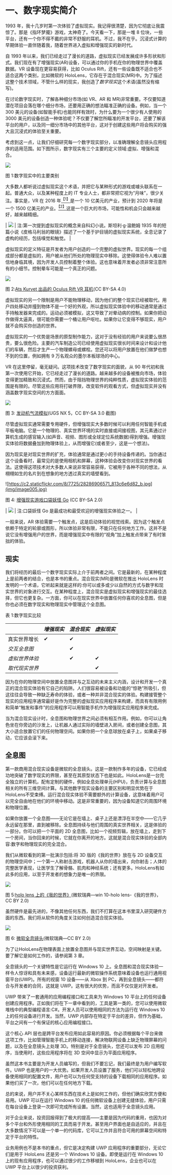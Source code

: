 # 一、数字现实简介

1993 年，我十几岁时第一次体验了虚拟现实。我记得很清楚，因为它彻底让我震惊了。那是《指环梦魇》游戏，太神奇了。今天看一下，那是一堆 8 位块，一些平台，还有一个你不得不戴的非常不舒服的耳机。不过，我不在乎。沉浸式计算的早期体验一直伴随着我，随着世界进入虚拟和增强现实的新时代。

自 1993 年以来，我们已经走过了漫长的道路，虚拟现实已经发展成许多形状和形式。我们现在有了增强现实(AR)设备，可以通过你的手机在你的物理世界中覆盖数据。VR 设备现在更容易获得，比如 Oculus Rift，还有一些设备既不适合也不适合这两个类别，比如微软的 HoloLens，它存在于混合现实(MR)中。为了描述这整个技术领域，不管什么样的现实，我创造了*数字现实*这个术语(虽然没有缩写)。

在讨论数字现实时，了解各种细分市场(如 VR、AR 和 MR)非常重要。不仅要知道潜在项目会落在哪个细分市场，还要用正确的想法瞄准正确的设备。例如，当一个 300 美元的设备(如智能手机)也能同样有效时，为什么要为一个很少有人使用的 3000 美元的设备创造一种体验呢？不仅要了解您所瞄准的开发平台，还要了解该平台的用户，以及同一细分市场中的其他平台，这对于创建这些用户将会购买的强大且沉浸式的体验至关重要。

考虑到这一点，让我们仔细研究每一个数字现实部分，以准确理解全息镜头应用程序的适用范围。如下图所示，数字现实有三个主要的定义领域:虚拟、增强和混合。

![](img/image001.png)

图 1:数字现实中的主要类别

大多数人都听说过虚拟现实这个术语，并把它与某种形式的游戏或噱头联系在一起。普通大众，以及某种程度上的 IT 专业人士，都非常把它视为“月味”，很少关注。事实是，VR 在 2016 年[<sup>【1】</sup>](HoloLens_Succinctly_0014.htm#_ftn1)是一个 10 亿美元的产业，预计到 2020 年将是一个 1500 亿美元的产业。[<sup>【2】</sup>](HoloLens_Succinctly_0014.htm#_ftn2)这是一个巨大的市场，可能性和机会只会越来越好，越来越精细。

| ![](img/note.png) | 注:第一次提到虚拟现实的概念来自科幻小说。斯坦利·g·温鲍姆 1935 年的短篇小说《皮格马利翁的眼镜》描述了一个基于护目镜的虚拟现实系统，全息记录了虚构的经历，包括嗅觉和触觉。 |

虚拟现实的定义特征是开发者为用户创造的一个完整的虚拟世界。现实的每一个组成部分都是虚拟的，用户被从他们所处的物理现实中移除。这使得体验令人难以置信地身临其境，因为开发人员控制着整个体验。这也意味着开发者必须非常注意所有的小细节。控制晕车可能是一个真正的问题。

![](img/image003.jpg)

图 2:[Ats Kurvet 出品的 Oculus Rift VR 耳机](https://commons.wikimedia.org/w/index.php?curid=35919898)(CC BY-SA 4.0)

虚拟现实的另一个限制是用户不能物理移动，因为他们的整个现实已经被取代。用户四处移动并撞到物体不是一个好的外观，所以虚拟现实体验中的移动通常是通过手持触发器来完成的。运动必须被模拟，这又导致了对晕动病的控制。如果你把动作做得太逼真，很可能你需要一个桶让用户呕吐。如果你让它变得不够现实，用户就不会购买你创造的世界。

虚拟现实的一个优势是场景的原型制作能力，这对于没有经验的用户来说要么很昂贵，要么很危险。主要的汽车制造公司已经使用虚拟现实很长时间来设计和设计他们的车辆，然后才生产一个物理螺母或螺栓。您还可以将用户放置在他们做梦也想不到的位置，例如拥有 9 万名观众的墨尔本板球场的中心。

VR 在这里停留，毫无疑问。这项技术改变了数字现实的面貌，从 90 年代初和我第一次使用它开始，它已经走过了漫长的道路。越来越多的设备被推向市场，体验变得更加精致和沉浸式。然而，由于阻挡物理世界的纯粹性质，虚拟现实体验的范围是有限的。尽管这些应用将打破界限，改变软件的观看方式，但虚拟现实并没有涵盖数字现实空间的方方面面。

![](img/image004.jpg)

图 3: [发动机气流模拟](https://en.wikipedia.org/w/index.php?curid=12057576)(UGS NX 5，CC BY-SA 3.0 截图)

尽管虚拟现实通常需要专用硬件，但增强现实大多数时候可以利用任何智能手机或平板电脑。它是一个物理的、真实世界环境的实时直接或间接视图，其元素通过计算机生成的感官输入(如声音、视频、图形或全球定位系统数据)得到增强。增强现实体验将数据叠加到物理体验上，从而增强它(或者至少，这是一个想法)。

因为现实是对现实世界的扩充，体验通常是通过更小的手持设备传递的。当你通过这个设备看时，最常见的是使用相机和屏幕，这种体验会改变你对现实世界的看法。这使得这项技术对大多数人来说非常容易获得，它被用于各种不同的想法，从栩栩如生的名片到在想象的地方透过真实的墙壁看到。

![https://c2.staticflickr.com/8/7725/28286906571_813c6e6d82_b.jpg](img/image005.jpg)

图 4: [增强现实游戏口袋妖怪 Go](https://www.flickr.com/photos/iphonedigital/28286906571) (CC BY-SA 2.0)

| ![](img/note.png) | 注:口袋妖怪 Go 是最成功和最受欢迎的增强现实体验之一。 |

一般来说，AR 体验需要一个触发点，这是启动体验的视觉线索。因为这个触发点依赖于特定的轮廓或图形，所以体验非常有限，不能只在任何地方工作。这并不是说它没有增强用户的世界，而是增强现实中有限的“视角”加上触发点带来了有时笨拙的体验。

## 现实

我们将经历的最后一个数字现实实际上介于前两者之间。它是最新的，在某种程度上是前两者的结合，也是本书的重点。混合现实(MR)是微软在推出 HoloLens 时发明的一个术语，它听起来就是这样的:你可以或多或少以自然的方式与数字和现实世界的对象进行交互。在某种程度上，混合现实是虚拟现实和增强现实的最佳选择，但它也更复杂。一方面，你可以在现实世界中放置任何你喜欢的全息图，但是你也必须在数字现实和物理现实中管理这个全息图。

表 1:数字现实比较

|  | *增强现实* | *混合现实* | *虚拟现实* |
| --- | --- | --- | --- |
| 真实世界增长 | ✔ | ✔ |  |
| *交互全息图* |  | ✔ |  |
| *虚拟世界体验* |  | ✔ | ✔ |
| *取代现实世界* |  |  | ✔ |

因为在你的物理空间中放置全息图并与之互动的未来主义内涵，设计和开发一个真正的混合现实体验有它自己的陷阱。人们很容易被设备和功能的“惊艳”所吸引，但这往往会导致一种缺乏寿命的体验，或者一种并非混合现实的体验。构建接管整个现实的应用程序通常最好是作为完整的虚拟现实应用程序来构建，而具有有限用例和简单“触发和事件”的应用程序可以用智能手机作为增强现实应用程序来完成。

当为混合现实设计时，全息图和物理世界之间必须有相互作用。例如，你可以让角色坐在你旁边的沙发上，让机器人通过实际的墙壁进入房间，或者创建全息图，其大小适合放置它们的任何物理空间。如果你把一个全息球放在桌子上，如果桌子移动，它应该会滚下来。

## 全息图

第一款商用混合现实设备是微软的全息镜头。这是一款制作多年的设备，它已经成功地突破了数字现实的界限，甚至在其原型状态下也是如此。HoloLens是一台完全独立的计算机，配有定制的硬件，例如全息处理单元(HPU)，负责计算与全息图相关的所有三维空间计算。与其他数字现实设备的主要区别和明显优势在于HoloLens不受束缚。运行混合现实体验不需要额外的计算设备，这意味着用户可以完全自由地在他们的环境中移动。这是非常重要的，因为设备知道它的周围环境和物理位置。

如果你放置一个全息图——无论它是在墙上、桌子上还是漂浮在半空中——它几乎永远留在那里，直到被移除。全息图持续与他们周围的真实世界相关，这是体验的一部分。你可以把一个平面的 2D 全息图，比如一个视频剪辑，放在墙上，走到下一个房间，当你回来的时候，它就在你离开的地方。这就是混合现实体验的全部内容:数字和物理现实的完全混合。

我们从微软看到的第一批演示包括:将 3D 版的《我的世界》放在与 2D 设备交互的物理空间中；一个第一人称射击游戏，机器人从你的墙出来，向你射击；人体的完整医学表现，让医学生了解骨骼、肌肉和神经系统；还有更多。HoloLens有如此多的应用，以至于开发者的想象力是唯一的界限。

![](img/image007.jpg)

图 5:[holo lens 上的《我的世界》](https://www.flickr.com/photos/microsoftsweden/15716942894)(微软瑞典—win 10-holo lens-《我的世界》，CC BY 2.0)

虽然硬件是最先进的，不像其他任何东西，我们不打算在这本书里深入研究硬件方面的东西。我们将从软件的角度关注如何创造混合现实体验。

![](img/image008.png)

图 6: [微软全息镜头](https://www.flickr.com/photos/microsoftsweden/16153490837)(微软瑞典—CC BY 2.0)

为了让HoloLens在物理表面上放置全息图并与现实世界互动，空间映射是关键。要了解它是如何工作的，请参阅第 3 章。

全息镜头的一个关键特性是它运行在 Windows 10 上。全息图和混合现实体验一样令人惊讶和具有未来感，设备运行最新的微软操作系统意味着设备也运行通用视窗平台(UWP)。所有的视窗 10 设备——从 Xbox 到 PC，再到全息镜头——都符合与开发者的合同，这就是 UWP。这有很大的优势，而且不仅仅是对开发者。

UWP 带来了一套通用的应用编程接口和工具来为 Windows 10 平台上的任何设备创建应用程序。正如我们将在下一章中看到的，工具是第一类的，您可以使用微软堆栈中的典型编程语言:C#。开发人员可以使用相同的方法为运行在 Windows 10 上的任何设备进行开发。当然，UWP 内部存在特定于平台的差异，但作为基础，平台之间有一个有保证的核心应用编程接口。

这个核心 API 层也是跨平台发布应用如此容易的原因。你必须根据每个平台来做这项工作，比如管理智能手机上的移动连接，解决物联网设备上缺乏物理屏幕的问题，以及在全息镜头上处理 3D。特别是对于全息镜头，您还可以发布 2D 应用程序，当使用时，这些应用程序将在 3D 空间中显示为平面应用程序。

虽然这本书主要是为开发人员编写的，但我们不要忘记，我们最终是为用户编写软件。UWP 也是用户的一大优势。如果开发人员设置了服务，他们可以轻松地跨设备使用相同的配置文件，用户也可以为任何受支持的设备下载相同的应用程序。如果他们买了一次，他们可以在任何地方下载。

总的来说，用户并不关心某样东西在技术上是如何工作的，但他们确实欣赏方便和易用。UWP 可以在运行 Windows 10 的任何微软设备上创建无缝体验，用户只需在每台设备上登录一次即可完成所有设置。当然，这也适用于全息镜头应用。

对于企业来说，投资回报得到了极大的提高——主要是因为代码的重用，也因为对多个平台和外形使用相同的工具而易于开发。甚至用户界面也是自适应的，并且在大多数情况下可以是一个单一的代码库，它可以工作并且符合可用的屏幕空间和特定于平台的特性。

业务用例也不是本书的重点，但它是决定构建 UWP 应用程序的重要部分，无论它们是用于 HoloLens 还是另一个 Windows 10 设备。即使是运行在 Windows 10 上的现有应用程序，也可以通过很少的工作移植到 HoloLens，企业也可以在 UWP 平台上以很少的投资获利。